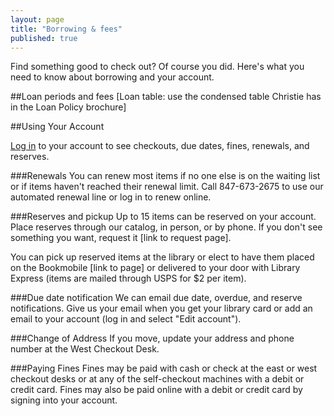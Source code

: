 ```yaml
---
layout: page
title: "Borrowing & fees"
published: true
---
```


Find something good to check out? Of course you did. Here's what you need to know about borrowing and your account.

##Loan periods and fees
[Loan table: use the condensed table Christie has in the Loan Policy brochure]

##Using Your Account 

[Log in](https://catalog.skokielibrary.info/iii/cas/login?service=https%3A%2F%2Fencore.skokielibrary.info%3A443%2Fiii%2Fencore%2Fj_acegi_cas_security_check&lang=eng) to your account to see checkouts, due dates, fines, renewals, and reserves.

###Renewals
You can renew most items if no one else is on the waiting list or if items haven't reached their renewal limit. Call 847-673-2675 to use our automated renewal line or log in to renew online.

###Reserves and pickup
Up to 15 items can be reserved on your account. Place reserves through our catalog, in person, or by phone. If you don't see something you want, request it [link to request page]. 

You can pick up reserved items at the library or elect to have them placed on the Bookmobile [link to page] or delivered to your door with Library Express (items are mailed through USPS for $2 per item).

###Due date notification
We can email due date, overdue, and reserve notifications. Give us your email when you get your library card or add an email to your account (log in and select "Edit account").

###Change of Address
If you move, update your address and phone number at the West Checkout Desk.

###Paying Fines 
Fines may be paid with cash or check at the east or west checkout desks or at any of the self-checkout machines with a debit or credit card. Fines may also be paid online with a debit or credit card by signing into your account.



